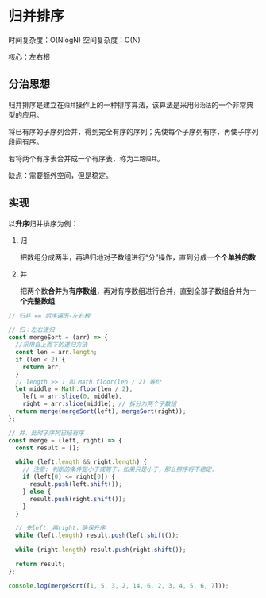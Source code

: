 # 归并排序

时间复杂度：O(NlogN)
空间复杂度：O(N)

核心：左右根

## 分治思想

归并排序是建立在`归并`操作上的一种排序算法，该算法是采用`分治法`的一个非常典型的应用。

将已有序的子序列合并，得到完全有序的序列；先使每个子序列有序，再使子序列段间有序。

若将两个有序表合并成一个有序表，称为`二路归并`。

缺点：需要额外空间，但是稳定。

## 实现

以**升序**归并排序为例：

1. 归

   把数组分成两半，再递归地对子数组进行“分”操作，直到分成**一个个单独的数**

2. 并

   把两个数**合并**为**有序数组**，再对有序数组进行合并，直到全部子数组合并为**一个完整数组**

```js
// 归并 == 后序遍历-左右根

// 归：左右递归
const mergeSort = (arr) => {
  //采用自上而下的递归方法
  const len = arr.length;
  if (len < 2) {
    return arr;
  }
  // length >> 1 和 Math.floor(len / 2) 等价
  let middle = Math.floor(len / 2),
    left = arr.slice(0, middle),
    right = arr.slice(middle); // 拆分为两个子数组
  return merge(mergeSort(left), mergeSort(right));
};

// 并，此时子序列已经有序
const merge = (left, right) => {
  const result = [];

  while (left.length && right.length) {
    // 注意: 判断的条件是小于或等于，如果只是小于，那么排序将不稳定.
    if (left[0] <= right[0]) {
      result.push(left.shift());
    } else {
      result.push(right.shift());
    }
  }

  // 先left，再right，确保升序
  while (left.length) result.push(left.shift());

  while (right.length) result.push(right.shift());

  return result;
};

console.log(mergeSort([1, 5, 3, 2, 14, 6, 2, 3, 4, 5, 6, 7]));
```
